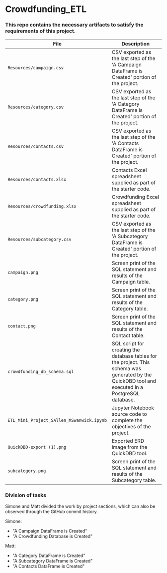 # Crowdfunding_ETL

### This repo contains the necessary artifacts to satisfy the requirements of this project.

| File | Description |
| - | - |
| `Resources/campaign.csv` | CSV exported as the last step of the 'A Campaign DataFrame is Created' portion of the project. |
| `Resources/category.csv` | CSV exported as the last step of the 'A Category DataFrame is Created' portion of the project. |
| `Resources/contacts.csv` | CSV exported as the last step of the 'A Contacts DataFrame is Created' portion of the project. |
| `Resources/contacts.xlsx` | Contacts Excel spreadsheet supplied as part of the starter code. |
| `Resources/crowdfunding.xlsx` | Crowdfunding Excel spreadsheet supplied as part of the starter code. |
| `Resources/subcategory.csv` | CSV exported as the last step of the 'A Subcategory DataFrame is Created' portion of the project. |
| `campaign.png` | Screen print of the SQL statement and results of the Campaign table. |
| `category.png` | Screen print of the SQL statement and results of the Category table. |
| `contact.png` | Screen print of the SQL statement and results of the Contact table. |
| `crowdfunding_db_schema.sql` | SQL script for creating the database tables for the project.  This schema was generated by the QuickDBD tool and executed in a PostgreSQL database. |
| `ETL_Mini_Project_SAllen_MSwanwick.ipynb` | Jupyter Notebook source code to complete the objectives of the project. |
| `QuickDBD-export (1).png` | Exported ERD image from the QuickDBD tool. |
| `subcategory.png` | Screen print of the SQL statement and results of the Subcategory table. |


### Division of tasks
Simone and Matt divided the work by project sections, which can also be observed through the GitHub commit history.

Simone:
* "A Campaign DataFrame is Created"
* "A Crowdfunding Database is Created"

Matt:
* "A Category DataFrame is Created"
* "A Subcategory DataFrame is Created"
* "A Contacts DataFrame is Created"
